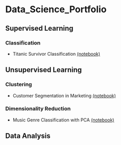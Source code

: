# Data_Science_Portfolio
## Supervised Learning
### Classification
- Titanic Survivor Classification [(notebook)](Titanic_Survivor_Classification/titanic-machine-learning-from-disaster.ipynb)
## Unsupervised Learning
### Clustering
- Customer Segmentation in Marketing [(notebook)](Customer_Segmentation_in_Marketing/customer-segmentation-in-marketing.ipynb)
### Dimensionality Reduction
- Music Genre Classification with PCA [(notebook)](Music_Genre_Classification_with_PCA/music-genre-classification-with-pca.ipynb)
## Data Analysis

